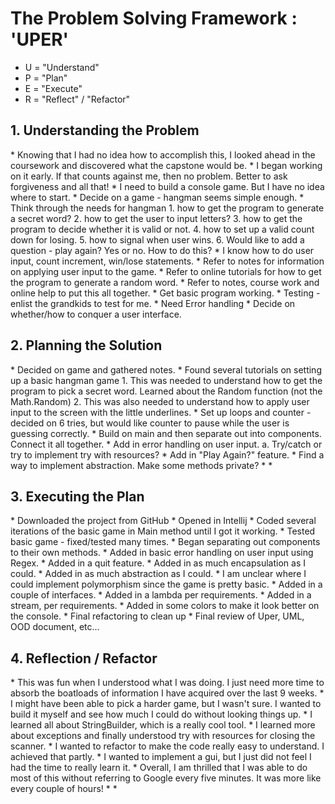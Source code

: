 <h1>The Problem Solving Framework : 'UPER'</h1>

* U = "Understand"
* P = "Plan"
* E = "Execute"
* R = "Reflect" / "Refactor"

<h2>1. Understanding the Problem</h2>
* Knowing that I had no idea how to accomplish this, I looked ahead in the coursework and discovered what the capstone would be.
* I began working on it early. If that counts against me, then no problem. Better to ask forgiveness and all that!
* I need to build a console game. But I have no idea where to start.
* Decide on a game - hangman seems simple enough.
* Think through the needs for hangman
	1. how to get the program to generate a secret word?
	2. how to get the user to input letters?
	3. how to get the program to decide whether it is valid or not.
	4. how to set up a valid count down for losing.
	5. how to signal when user wins.
	6. Would like to add a question - play again? Yes or no. How to do this?
* I know how to do user input, count increment, win/lose statements.
* Refer to notes for information on applying user input to the game.
* Refer to online tutorials for how to get the program to generate a random word.
* Refer to notes, course work and online help to put this all together.
* Get basic program working.
* Testing - enlist the grandkids to test for me.
* Need Error handling
* Decide on whether/how to conquer a user interface.
<h2>
    2. Planning the Solution
</h2>
* Decided on game and gathered notes.
* Found several tutorials on setting up a basic hangman game
	1. This was needed to understand how to get the program to pick a secret word. Learned about the Random function (not the Math.Random)
	2. This was also needed to understand how to apply user input to the screen with the little underlines.
* Set up loops and counter - decided on 6 tries, but would like counter to pause while the user is guessing correctly.
* Build on main and then separate out into components. Connect it all together.
* Add in error handling on user input. 
	a. Try/catch or try to implement try with resources?
* Add in "Play Again?" feature.
* Find a way to implement abstraction. Make some methods private?
*
*
<h2>
    3. Executing the Plan
</h2>
* Downloaded the project from GitHub
* Opened in Intellij
* Coded several iterations of the basic game in Main method until I got it working.
* Tested basic game - fixed/tested many times.
* Began separating out components to their own methods.
* Added in basic error handling on user input using Regex.
* Added in a quit feature. 
* Added in as much encapsulation as I could.
* Added in as much abstraction as I could.
* I am unclear where I could implement polymorphism since the game is pretty basic.
* Added in a couple of interfaces.
* Added in a lambda per requirements.
* Added in a stream, per requirements.
* Added in some colors to make it look better on the console.
* Final refactoring to clean up
* Final review of Uper, UML, OOD document, etc...
<h2>
    4. Reflection / Refactor
</h2>
* This was fun when I understood what I was doing. I just need more time to absorb the boatloads of information I have acquired over the last 9 weeks.
* I might have been able to pick a harder game, but I wasn't sure. I wanted to build it myself and see how much I could do without looking things up.
* I learned all about StringBuilder, which is a really cool tool.
* I learned more about exceptions and finally understood try with resources for closing the scanner.
* I wanted to refactor to make the code really easy to understand. I achieved that partly.
* I wanted to implement a gui, but I just did not feel I had the time to really learn it.
* Overall, I am thrilled that I was able to do most of this without referring to Google every five minutes. It was more like every couple of hours!
*
*